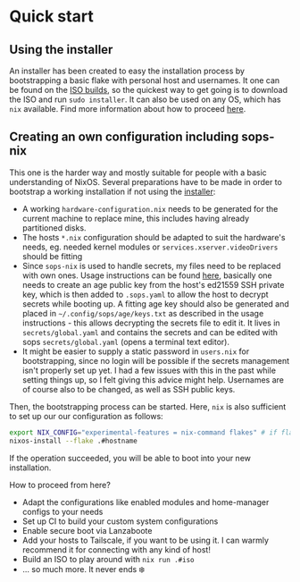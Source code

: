 # Quick start

## Using the installer

An installer has been created to easy the installation process by bootstrapping a basic flake with personal host and usernames.
It one can be found on the [ISO builds](https://github.com/dr460nf1r3/dr460nixed/actions/workflows/build_images.yml), so the quickest way to get going is to download the ISO and run `sudo installer`.
It can also be used on any OS, which has `nix` available. Find more information about how to proceed [here](./installer.md).

## Creating an own configuration including sops-nix

This one is the harder way and mostly suitable for people with a basic understanding of NixOS.
Several preparations have to be made in order to bootstrap a working installation if not using the [installer](installer.md):

- A working `hardware-configuration.nix` needs to be generated for the current machine to replace mine, this includes having already partitioned disks.
- The hosts `*.nix` configuration should be adapted to suit the hardware's needs, eg. needed kernel modules or `services.xserver.videoDrivers` should be fitting
- Since `sops-nix` is used to handle secrets, my files need to be replaced with own ones. Usage instructions can be found [here](https://github.com/Mic92/sops-nix#usage-example), basically one needs to create an age public key from the host's ed21559 SSH private key, which is then added to `.sops.yaml` to allow the host to decrypt secrets while booting up. A fitting age key should also be generated and placed in `~/.config/sops/age/keys.txt` as described in the usage instructions - this allows decrypting the secrets file to edit it. It lives in `secrets/global.yaml` and contains the secrets and can be edited with sops `secrets/global.yaml` (opens a terminal text editor).
- It might be easier to supply a static password in `users.nix` for bootstrapping, since no login will be possible if the secrets management isn't properly set up yet. I had a few issues with this in the past while setting things up, so I felt giving this advice might help. Usernames are of course also to be changed, as well as SSH public keys.

Then, the bootstrapping process can be started. Here, `nix` is also sufficient to set up our our configuration as follows:

```sh
export NIX_CONFIG="experimental-features = nix-command flakes" # if flakes are disabled
nixos-install --flake .#hostname
```

If the operation succeeded, you will be able to boot into your new installation.

How to proceed from here?

- Adapt the configurations like enabled modules and home-manager configs to your needs
- Set up CI to build your custom system configurations
- Enable secure boot via Lanzaboote
- Add your hosts to Tailscale, if you want to be using it. I can warmly recommend it for connecting with any kind of host!
- Build an ISO to play around with `nix run .#iso`
- ... so much more. It never ends ❄️
